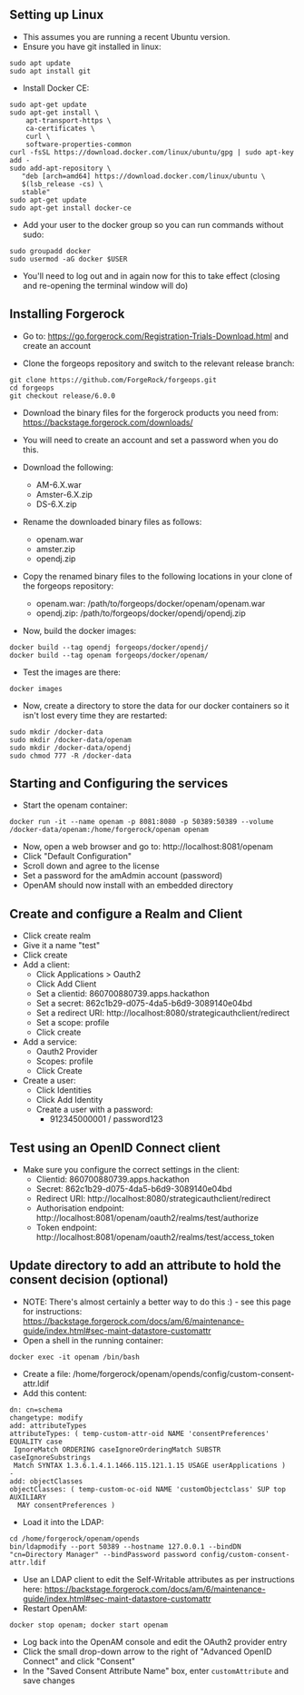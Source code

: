 
## Setting up Linux ##

- This assumes you are running a recent Ubuntu version.
- Ensure you have git installed in linux:

```
sudo apt update
sudo apt install git
```

- Install Docker CE:

```
sudo apt-get update
sudo apt-get install \
    apt-transport-https \
    ca-certificates \
    curl \
    software-properties-common
curl -fsSL https://download.docker.com/linux/ubuntu/gpg | sudo apt-key add -
sudo add-apt-repository \
   "deb [arch=amd64] https://download.docker.com/linux/ubuntu \
   $(lsb_release -cs) \
   stable"
sudo apt-get update
sudo apt-get install docker-ce
```

- Add your user to the docker group so you can run commands without sudo:

```
sudo groupadd docker
sudo usermod -aG docker $USER
```

- You'll need to log out and in again now for this to take effect (closing and re-opening the terminal window will do)

## Installing Forgerock ##

- Go to: https://go.forgerock.com/Registration-Trials-Download.html and create an account

- Clone the forgeops repository and switch to the relevant release branch:

```
git clone https://github.com/ForgeRock/forgeops.git
cd forgeops
git checkout release/6.0.0
```

- Download the binary files for the forgerock products you need from: https://backstage.forgerock.com/downloads/
- You will need to create an account and set a password when you do this.

- Download the following:
  - AM-6.X.war
  - Amster-6.X.zip
  - DS-6.X.zip

- Rename the downloaded binary files as follows:
  - openam.war
  - amster.zip
  - opendj.zip

- Copy the renamed binary files to the following locations in your clone of the forgeops repository:
  - openam.war: /path/to/forgeops/docker/openam/openam.war
  - opendj.zip: /path/to/forgeops/docker/opendj/opendj.zip

- Now, build the docker images:

```
docker build --tag opendj forgeops/docker/opendj/
docker build --tag openam forgeops/docker/openam/
```

- Test the images are there:

```
docker images
```

- Now, create a directory to store the data for our docker containers so it isn't lost every time they are restarted:

```
sudo mkdir /docker-data
sudo mkdir /docker-data/openam
sudo mkdir /docker-data/opendj
sudo chmod 777 -R /docker-data
```

## Starting and Configuring the services ##

- Start the openam container:

```
docker run -it --name openam -p 8081:8080 -p 50389:50389 --volume /docker-data/openam:/home/forgerock/openam openam
```

- Now, open a web browser and go to: http://localhost:8081/openam
- Click "Default Configuration"
- Scroll down and agree to the license
- Set a password for the amAdmin account (password)
- OpenAM should now install with an embedded directory


## Create and configure a Realm and Client ##

- Click create realm
- Give it a name "test"
- Click create
- Add a client:
	- Click Applications > Oauth2
	- Click Add Client
	- Set a clientid: 860700880739.apps.hackathon
	- Set a secret: 862c1b29-d075-4da5-b6d9-3089140e04bd
	- Set a redirect URI: http://localhost:8080/strategicauthclient/redirect
	- Set a scope: profile
	- Click create
- Add a service:
	- Oauth2 Provider
	- Scopes: profile
	- Click Create
- Create a user:
	- Click Identities
	- Click Add Identity
	- Create a user with a password:
		- 912345000001 / password123


## Test using an OpenID Connect client

- Make sure you configure the correct settings in the client:
	- Clientid: 860700880739.apps.hackathon
	- Secret: 862c1b29-d075-4da5-b6d9-3089140e04bd
	- Redirect URI: http://localhost:8080/strategicauthclient/redirect
	- Authorisation endpoint: http://localhost:8081/openam/oauth2/realms/test/authorize
	- Token endpoint: http://localhost:8081/openam/oauth2/realms/test/access_token


## Update directory to add an attribute to hold the consent decision (optional)

- NOTE: There's almost certainly a better way to do this :) - see this page for instructions: https://backstage.forgerock.com/docs/am/6/maintenance-guide/index.html#sec-maint-datastore-customattr
- Open a shell in the running container:

```
docker exec -it openam /bin/bash
```

- Create a file: /home/forgerock/openam/opends/config/custom-consent-attr.ldif
- Add this content:

```
dn: cn=schema
changetype: modify
add: attributeTypes
attributeTypes: ( temp-custom-attr-oid NAME 'consentPreferences' EQUALITY case
 IgnoreMatch ORDERING caseIgnoreOrderingMatch SUBSTR caseIgnoreSubstrings
 Match SYNTAX 1.3.6.1.4.1.1466.115.121.1.15 USAGE userApplications )
-
add: objectClasses
objectClasses: ( temp-custom-oc-oid NAME 'customObjectclass' SUP top AUXILIARY
  MAY consentPreferences )
```

- Load it into the LDAP:

```
cd /home/forgerock/openam/opends
bin/ldapmodify --port 50389 --hostname 127.0.0.1 --bindDN "cn=Directory Manager" --bindPassword password config/custom-consent-attr.ldif
```

- Use an LDAP client to edit the Self-Writable attributes as per instructions here: https://backstage.forgerock.com/docs/am/6/maintenance-guide/index.html#sec-maint-datastore-customattr
- Restart OpenAM:

```
docker stop openam; docker start openam
```

- Log back into the OpenAM console and edit the OAuth2 provider entry
- Click the small drop-down arrow to the right of "Advanced OpenID Connect" and click "Consent"
- In the "Saved Consent Attribute Name" box, enter ```customAttribute``` and save changes


